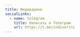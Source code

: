 ```yaml
---
title: Индиварини
socialLinks:
  - name: telegram
    title: Написать в Телеграм
    url: https://t.me/indivarini 
---
```


